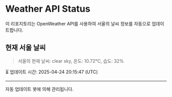 
# Weather API Status

이 리포지토리는 OpenWeather API를 사용하여 서울의 날씨 정보를 자동으로 업데이트합니다.

## 현재 서울 날씨
> 서울의 현재 날씨: clear sky, 온도: 10.72°C, 습도: 32%

⏳ 업데이트 시간: 2025-04-24 20:15:47 (UTC)

---
자동 업데이트 봇에 의해 관리됩니다.
